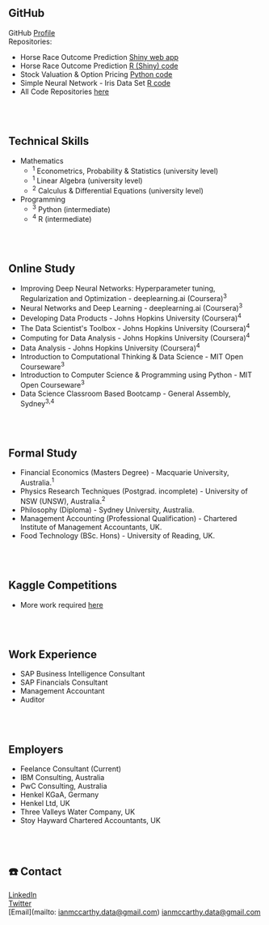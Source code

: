 ## GitHub
GitHub [Profile](https://github.com/ismccarthy)
<br>
Repositories:
  - Horse Race Outcome Prediction [Shiny web app](https://ianmccarthy.shinyapps.io/HorseRace/)
  - Horse Race Outcome Prediction [R (Shiny) code](https://github.com/ismccarthy/HorseRace_App)
  - Stock Valuation & Option Pricing [Python code](https://github.com/ismccarthy/StockValuation)
  - Simple Neural Network - Iris Data Set [R code](https://github.com/ismccarthy/IrisNeuralNetwork)
  - All Code Repositories [here](https://github.com/ismccarthy)
<br>
<br>

## Technical Skills
- Mathematics
  - <sup>1</sup> Econometrics, Probability & Statistics (university level)
  - <sup>1</sup> Linear Algebra (university level)
  - <sup>2</sup> Calculus & Differential Equations (university level)
- Programming
  - <sup>3</sup> Python (intermediate)
  - <sup>4</sup> R (intermediate)
<br>
<br>

## Online Study
- Improving Deep Neural Networks: Hyperparameter tuning, Regularization and Optimization - deeplearning.ai (Coursera)<sup>3</sup>
- Neural Networks and Deep Learning - deeplearning.ai (Coursera)<sup>3</sup>
- Developing Data Products - Johns Hopkins University (Coursera)<sup>4</sup>
- The Data Scientist's Toolbox - Johns Hopkins University (Coursera)<sup>4</sup>
- Computing for Data Analysis - Johns Hopkins University (Coursera)<sup>4</sup>
- Data Analysis - Johns Hopkins University (Coursera)<sup>4</sup>
- Introduction to Computational Thinking & Data Science - MIT Open Courseware<sup>3</sup>
- Introduction to Computer Science & Programming using Python - MIT Open Courseware<sup>3</sup>
- Data Science Classroom Based Bootcamp - General Assembly, Sydney<sup>3,4</sup>
<br>
<br>

## Formal Study
 - Financial Economics (Masters Degree) - Macquarie University, Australia.<sup>1</sup>
 - Physics Research Techniques (Postgrad. incomplete) - University of NSW (UNSW), Australia.<sup>2</sup>
 - Philosophy (Diploma) - Sydney University, Australia.
 - Management Accounting (Professional Qualification) - Chartered Institute of Management Accountants, UK.
 - Food Technology (BSc. Hons) - University of Reading, UK.
<br>
<br>

## Kaggle Competitions
- More work required [here](https://www.kaggle.com/ianmccarthy)
<br>
<br>

## Work Experience
- SAP Business Intelligence Consultant
- SAP Financials Consultant
- Management Accountant
- Auditor
<br>
<br>

## Employers
- Feelance Consultant (Current)
- IBM Consulting, Australia
- PwC Consulting, Australia
- Henkel KGaA, Germany
- Henkel Ltd, UK
- Three Valleys Water Company, UK
- Stoy Hayward Chartered Accountants, UK
<br>
<br>

## :telephone: Contact
[LinkedIn](https://www.linkedin.com/in/ismccarthy/)
<br>
[Twitter](https://twitter.com/iansmccarthy)
<br>
[Email](mailto: ianmccarthy.data@gmail.com) ianmccarthy.data@gmail.com
<br>
<br>
